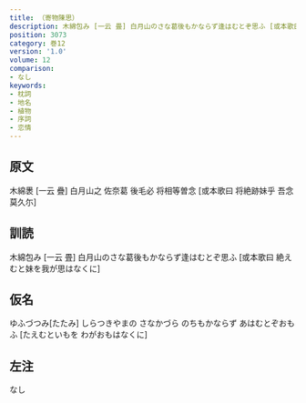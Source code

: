 ```yaml
---
title: （寄物陳思）
description: 木綿包み [一云 畳] 白月山のさな葛後もかならず逢はむとぞ思ふ [或本歌曰 絶えむと妹を我が思はなくに]
position: 3073
category: 巻12
version: '1.0'
volume: 12
comparison:
- なし
keywords:
- 枕詞
- 地名
- 植物
- 序詞
- 恋情
---
```


## 原文

木綿褁 [一云 疊] 白月山之 佐奈葛 後毛必 将相等曽念 [或本歌曰 将絶跡妹乎 吾念莫久尓]

## 訓読

木綿包み [一云 畳] 白月山のさな葛後もかならず逢はむとぞ思ふ [或本歌曰 絶えむと妹を我が思はなくに]

## 仮名

ゆふづつみ[たたみ] しらつきやまの さなかづら のちもかならず あはむとぞおもふ [たえむといもを わがおもはなくに]

## 左注

なし
